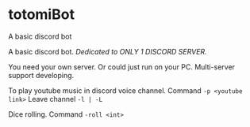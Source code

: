 # totomiBot
A basic discord bot

A basic discord bot. *Dedicated to ONLY 1 DISCORD SERVER.*

You need your own server. Or could just run on your PC. Multi-server support developing.

To play youtube music in discord voice channel. Command `-p <youtube link>` Leave channel `-l | -L`

Dice rolling. Command `-roll <int>`
